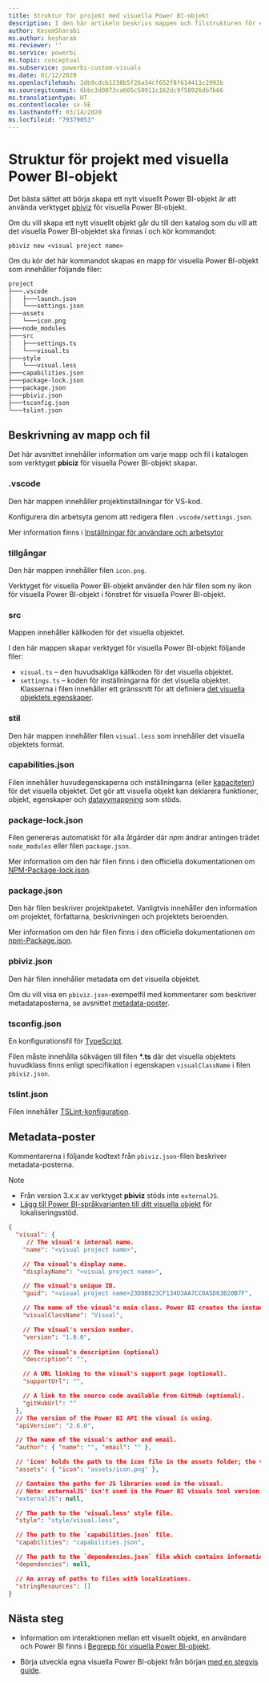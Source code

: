 ```yaml
---
title: Struktur för projekt med visuella Power BI-objekt
description: I den här artikeln beskrivs mappen och filstrukturen för ett visuellt Power BI-projekt
author: KesemSharabi
ms.author: kesharab
ms.reviewer: ''
ms.service: powerbi
ms.topic: conceptual
ms.subservice: powerbi-custom-visuals
ms.date: 01/12/2020
ms.openlocfilehash: 2db9cdcb1238b5f26a34cf652f8f614411c2992b
ms.sourcegitcommit: 6bbc3d0073ca605c50911c162dc9f58926db7b66
ms.translationtype: HT
ms.contentlocale: sv-SE
ms.lasthandoff: 03/14/2020
ms.locfileid: "79379053"
---
```

# <a name="power-bi-visual-project-structure"></a>Struktur för projekt med visuella Power BI-objekt

Det bästa sättet att börja skapa ett nytt visuellt Power BI-objekt är att använda verktyget [pbiviz](https://www.npmjs.com/package/powerbi-visuals-tools) för visuella Power BI-objekt.

Om du vill skapa ett nytt visuellt objekt går du till den katalog som du vill att det visuella Power BI-objektet ska finnas i och kör kommandot:

`pbiviz new <visual project name>`

Om du kör det här kommandot skapas en mapp för visuella Power BI-objekt som innehåller följande filer:

```markdown
project
├───.vscode
│   ├───launch.json
│   └───settings.json
├───assets
│   └───icon.png
├───node_modules
├───src
│   ├───settings.ts
│   └───visual.ts
├───style
│   └───visual.less
├───capabilities.json
├───package-lock.json
├───package.json
├───pbiviz.json
├───tsconfig.json
└───tslint.json
```

## <a name="folder-and-file-description"></a>Beskrivning av mapp och fil

Det här avsnittet innehåller information om varje mapp och fil i katalogen som verktyget **pbiciz** för visuella Power BI-objekt skapar.  

### <a name="vscode"></a>.vscode

Den här mappen innehåller projektinställningar för VS-kod.

Konfigurera din arbetsyta genom att redigera filen `.vscode/settings.json`.

Mer information finns i [Inställningar för användare och arbetsytor](https://code.visualstudio.com/docs/getstarted/settings)

### <a name="assets"></a>tillgångar

Den här mappen innehåller filen `icon.png`.

Verktyget för visuella Power BI-objekt använder den här filen som ny ikon för visuella Power BI-objekt i fönstret för visuella Power BI-objekt.

### <a name="src"></a>src

Mappen innehåller källkoden för det visuella objektet.

I den här mappen skapar verktyget för visuella Power BI-objekt följande filer:
* `visual.ts` – den huvudsakliga källkoden för det visuella objektet.
* `settings.ts` – koden för inställningarna för det visuella objektet. Klasserna i filen innehåller ett gränssnitt för att definiera [det visuella objektets egenskaper](./objects-properties.md#properties).

### <a name="style"></a>stil

Den här mappen innehåller filen `visual.less` som innehåller det visuella objektets format.

### <a name="capabilitiesjson"></a>capabilities.json

Filen innehåller huvudegenskaperna och inställningarna (eller [kapaciteten](./capabilities.md)) för det visuella objektet. Det gör att visuella objekt kan deklarera funktioner, objekt, egenskaper och [datavymappning](./dataview-mappings.md) som stöds.

### <a name="package-lockjson"></a>package-lock.json

Filen genereras automatiskt för alla åtgärder där *npm* ändrar antingen trädet `node_modules` eller filen `package.json`.

Mer information om den här filen finns i den officiella dokumentationen om [NPM-Package-lock.json](https://docs.npmjs.com/files/package-lock.json).

### <a name="packagejson"></a>package.json

Den här filen beskriver projektpaketet. Vanligtvis innehåller den information om projektet, författarna, beskrivningen och projektets beroenden.

Mer information om den här filen finns i den officiella dokumentationen om [npm-Package.json](https://docs.npmjs.com/files/package.json.html).

### <a name="pbivizjson"></a>pbiviz.json

Den här filen innehåller metadata om det visuella objektet.

Om du vill visa en `pbiviz.json`-exempelfil med kommentarer som beskriver metadataposterna, se avsnittet [metadata-poster](#metadata-entries).

### <a name="tsconfigjson"></a>tsconfig.json

En konfigurationsfil för [TypeScript](https://www.typescriptlang.org/docs/handbook/tsconfig-json.html).

Filen måste innehålla sökvägen till filen **\*.ts** där det visuella objektets huvudklass finns enligt specifikation i egenskapen `visualClassName` i filen `pbiviz.json`.

### <a name="tslintjson"></a>tslint.json

Filen innehåller [TSLint-konfiguration](https://palantir.github.io/tslint/usage/configuration/).

## <a name="metadata-entries"></a>Metadata-poster

Kommentarerna i följande kodtext från `pbiviz.json`-filen beskriver metadata-posterna.

> [!NOTE]
> * Från version 3.x.x av verktyget **pbiviz** stöds inte `externalJS`.
> * [Lägg till Power BI-språkvarianten till ditt visuella objekt](./localization.md) för lokaliseringsstöd.

```json
{
  "visual": {
     // The visual's internal name.
    "name": "<visual project name>",

    // The visual's display name.
    "displayName": "<visual project name>",

    // The visual's unique ID.
    "guid": "<visual project name>23D8B823CF134D3AA7CC0A5D63B20B7F",

    // The name of the visual's main class. Power BI creates the instance of this class to start using the visual in a Power BI report.
    "visualClassName": "Visual",

    // The visual's version number.
    "version": "1.0.0",
    
    // The visual's description (optional)
    "description": "",

    // A URL linking to the visual's support page (optional).
    "supportUrl": "",

    // A link to the source code available from GitHub (optional).
    "gitHubUrl": ""
  },
  // The version of the Power BI API the visual is using.
  "apiVersion": "2.6.0",

  // The name of the visual's author and email.
  "author": { "name": "", "email": "" },

  // 'icon' holds the path to the icon file in the assets folder; the visual's display icon.
  "assets": { "icon": "assets/icon.png" },

  // Contains the paths for JS libraries used in the visual.
  // Note: externalJS' isn't used in the Power BI visuals tool version 3.x.x or higher.
  "externalJS": null,

  // The path to the 'visual.less' style file.
  "style": "style/visual.less",

  // The path to the `capabilities.json` file.
  "capabilities": "capabilities.json",

  // The path to the `dependencies.json` file which contains information about R packages used in R based visuals.
  "dependencies": null,

  // An array of paths to files with localizations.
  "stringResources": []
}
```

## <a name="next-steps"></a>Nästa steg

* Information om interaktionen mellan ett visuellt objekt, en användare och Power BI finns i [Begrepp för visuella Power BI-objekt](./power-bi-visuals-concept.md).

* Börja utveckla egna visuella Power BI-objekt från början [med en stegvis guide](./custom-visual-develop-tutorial.md).
